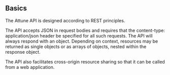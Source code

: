 ## Basics

The Attune API is designed according to REST principles.

The API accepts JSON in request bodies and requires that the content-type: application/json header be specified for all such requests. The API will always respond with an object. Depending on context, resources may be returned as single objects or as arrays of objects, nested within the response object.

The API also facilitates cross-origin resource sharing so that it can be called from a web application.